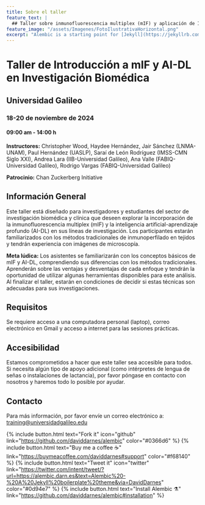 ```yaml
---
title: Sobre el taller
feature_text: |
  ## Taller sobre inmunofluorescencia multiplex (mIF) y aplicación de Inteligencia Artificial para el inmuno-perfilado en tejidos y biopsias
feature_image: "/assets/Imagenes/FotoIlustrativaHorizontal.png"
excerpt: "Alembic is a starting point for [Jekyll](https://jekyllrb.com/) projects. Rather than starting from scratch, this boilerplate is designed to get the ball rolling immediately. Install it, configure it, tweak it, push it."
---
```


# Taller de Introducción a mIF y AI-DL en Investigación Biomédica
## Universidad Galileo
### 18-20 de noviembre de 2024
#### 09:00 am - 14:00 h

**Instructores:** Christopher Wood, Haydee Hernández, Jair Sánchez (LNMA-UNAM), Paul Hernández (UASLP), Saraí de León Rodríguez (IMSS-CMN Siglo XXI), Andrea Lara (IIB-Universidad Galileo), Ana Valle (FABIQ-Universidad Galileo), Rodrigo Vargas (FABIQ-Universidad Galileo)

**Patrocinio:** Chan Zuckerberg Initiative

## Información General
Este taller está diseñado para investigadores y estudiantes del sector de investigación biomédica y clínica que deseen explorar la incorporación de la inmunofluorescencia multiplex (mIF) y la inteligencia artificial-aprendizaje profundo (AI-DL) en sus líneas de investigación. Los participantes estarán familiarizados con los métodos tradicionales de inmunoperfilado en tejidos y tendrán experiencia con imágenes de microscopía.

**Meta lúdica:** Los asistentes se familiarizarán con los conceptos básicos de mIF y AI-DL, comprendiendo sus diferencias con los métodos tradicionales. Aprenderán sobre las ventajas y desventajas de cada enfoque y tendrán la oportunidad de utilizar algunas herramientas disponibles para este análisis. Al finalizar el taller, estarán en condiciones de decidir si estas técnicas son adecuadas para sus investigaciones.

## Requisitos
Se requiere acceso a una computadora personal (laptop), correo electrónico en Gmail y acceso a internet para las sesiones prácticas.

## Accesibilidad
Estamos comprometidos a hacer que este taller sea accesible para todos. Si necesita algún tipo de apoyo adicional (como intérpretes de lengua de señas o instalaciones de lactancia), por favor póngase en contacto con nosotros y haremos todo lo posible por ayudar.

## Contacto
Para más información, por favor envíe un correo electrónico a: [training@universidadgalileo.edu](mailto:training@universidadgalileo.edu)

{% include button.html text="Fork it" icon="github" link="https://github.com/daviddarnes/alembic" color="#0366d6" %} {% include button.html text="Buy me a coffee ☕️" link="https://buymeacoffee.com/daviddarnes#support" color="#f68140" %} {% include button.html text="Tweet it" icon="twitter" link="https://twitter.com/intent/tweet/?url=https://alembic.darn.es&text=Alembic%20-%20A%20Jekyll%20boilerplate%20theme&via=DavidDarnes" color="#0d94e7" %} {% include button.html text="Install Alembic ⚗️" link="https://github.com/daviddarnes/alembic#installation" %}
